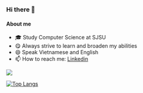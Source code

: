 ### Hi there 👋

#### About me
- 🎓 Study Computer Science at SJSU
- 😋 Always strive to learn and broaden my abilities
- 😄 Speak Vietnamese and English
- 📫 How to reach me: [Linkedin](https://www.linkedin.com/in/nhien-lam/)


<img src="https://github-readme-stats.vercel.app/api?username=nhienlam&&show_icons=true&theme=midnight-purple">

[![Top Langs](https://github-readme-stats.vercel.app/api/top-langs/?username=nhienlam&theme=midnight-purple)](https://github.com/nhienlam/github-readme-stats)
